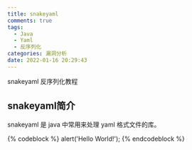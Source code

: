 ```yaml
---
title: snakeyaml
comments: true
tags:
  - Java
  - Yaml
  - 反序列化
categories: 漏洞分析
date: 2022-01-16 20:29:43
---
```


snakeyaml 反序列化教程
<!-- more -->

## snakeyaml简介

snakeyaml 是 java 中常用来处理 yaml 格式文件的库。

{% codeblock %}
alert('Hello World!');
{% endcodeblock %}
